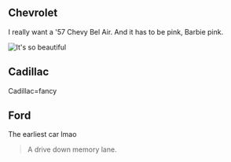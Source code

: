 ## Chevrolet

I really want a '57 Chevy Bel Air. And it has to be pink, Barbie pink.

![It's so beautiful](https://github.com/PinkGorillas/my-TechDocs-component/assets/145145511/03ac808d-72bb-4603-9e8a-5003ad487738)

## Cadillac

Cadillac=fancy

## Ford

The earliest car lmao

> A drive down memory lane.
